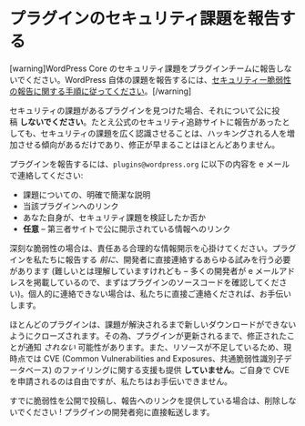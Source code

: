 <!--
# Reporting Plugin Security Issues
-->

# プラグインのセキュリティ課題を報告する

<!--
[warning]Please do not report security issues with WordPress Core to the plugin team. To report an issue with WordPress itself, [follow the directions for reporting security vulnerabilities.](https://make.wordpress.org/core/handbook/testing/reporting-security-vulnerabilities/)[/warning]
-->

[warning]WordPress Core のセキュリティ課題をプラグインチームに報告しないでください。WordPress 自体の課題を報告するには、[セキュリティー脆弱性の報告に関する手順に従ってください](https://make.wordpress.org/core/handbook/testing/reporting-security-vulnerabilities/)。[/warning]

<!--
If you find a plugin with a security issue, please **do not** post about it publicly anywhere. Even if there’s a report filed on one of the official security tracking sites, bringing more awareness to the security issue tends to increase people being hacked, and rarely speeds up the fixing.
-->

セキュリティの課題があるプラグインを見つけた場合、それについて公に投稿 **しないでください**。たとえ公式のセキュリティ追跡サイトに報告があったとしても、セキュリティの課題を広く認識させることは、ハッキングされる人を増加させる傾向があるだけであり、修正が早まることはほとんどありません。

<!--
To report a plugin, please email `plugins@wordpress.org` with the following:
-->

プラグインを報告するには、`plugins@wordpress.org` に以下の内容を e メールで連絡してください:

<!--
- a clear and concise description of the issue
- a link to the specific plugin
- whether or not you have validated the security issue yourself
- **optional** – links to any public disclosures on 3rd party sites
-->

- 課題についての、明確で簡潔な説明
- 当該プラグインへのリンク
- あなた自身が、セキュリティ課題を検証したか否か
- **任意** – 第三者サイトで公に開示されている情報へのリンク

<!--
In the case of serious exploits, please keep in mind responsible and reasonable disclosure. Every attempt to contact the developer directly should be made _before_ you reported the plugin to us (though we understand this can be difficult – check in the source code of the plugin first, many developers list their emails). If you cannot contact them privately, please contact us directly and we’ll help out.
-->

深刻な脆弱性の場合は、責任ある合理的な情報開示を心掛けてください。プラグインを私たちに報告する _前に_、開発者に直接連絡するあらゆる試みを行う必要があります (難しいとは理解していますけれども – 多くの開発者が e メールアドレスを掲載しているので、まずはプラグインのソースコードを確認してください)。個人的に連絡できない場合は、私たちに直接ご連絡くだされば、お手伝いします。

<!--
Most plugins are closed to prevent new downloads until the issue is resolved. As such, you may _not_ be alerted of a fix until the plugin is updated. We also **do not** provide assistance with filing CVEs at this time, due to a lack of resources. You’re welcome to do so on your own, but we cannot help you.
-->

ほとんどのプラグインは、課題が解決されるまで新しいダウンロードができないようにクローズされます。その為、プラグインが更新されるまで、修正されたことが通知 _されない_ 可能性があります。また、リソースが不足しているため、現時点では CVE (Common Vulnerabilities and Exposures、共通脆弱性識別子データベース) のファイリングに関する支援も提供 **していません**。ご自身で CVE を申請されるのは自由ですが、私たちはお手伝いできません。

<!--
If you’ve already posted the vulnerability in public and provided a link to your report, please do not delete it! We will pass it on directly to the developers of the plugin.
-->

すでに脆弱性を公開で投稿し、報告へのリンクを提供している場合は、削除しないでください ! プラグインの開発者宛に直接転送します。
